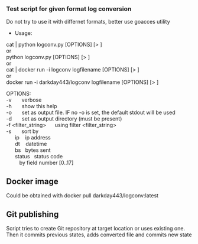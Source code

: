 ### Test script for given format log conversion
Do not try to use it with differnet formats, better use goacces utility

* Usage:

cat <logfilename> | python logconv.py [OPTIONS] [> <outfile>]\
        or\
python logconv.py <logfilename> [OPTIONS] [> <outfile>]\
        or\
cat <logfilename> | docker run -i logconv logfilename [OPTIONS] [> <outfile>]\
               or\
docker run -i darkday443/logconv logfilename [OPTIONS] [> <outfile>]
        
OPTIONS:\
-v &nbsp;&nbsp;&nbsp;&nbsp;&nbsp;&nbsp;verbose\
-h &nbsp;&nbsp;&nbsp;&nbsp;&nbsp;&nbsp;show this help\
-o <fname>&nbsp;&nbsp;&nbsp;&nbsp;&nbsp;&nbsp;set <fname> as output file. IF no -o <fname> is set, the default stdout will be used\
-d <dirname>&nbsp;&nbsp;&nbsp;&nbsp;&nbsp;&nbsp;set <dirname> as output directory (must be present)\
-f <filter_string>&nbsp;&nbsp;&nbsp;&nbsp;&nbsp;&nbsp;using filter <filter_string>\
-s <column> &nbsp;&nbsp;&nbsp;&nbsp;&nbsp;&nbsp;sort by <column>\
&nbsp;&nbsp;&nbsp;&nbsp;&nbsp;&nbsp;ip      &nbsp;&nbsp; ip address\
&nbsp;&nbsp;&nbsp;&nbsp;&nbsp;&nbsp;dt      &nbsp;&nbsp; datetime\
&nbsp;&nbsp;&nbsp;&nbsp;&nbsp;&nbsp;bs      &nbsp;&nbsp;bytes sent\
&nbsp;&nbsp;&nbsp;&nbsp;&nbsp;&nbsp;status  &nbsp;&nbsp;status code\
&nbsp;&nbsp;&nbsp;&nbsp;&nbsp;&nbsp;<digit> &nbsp;&nbsp;by field number [0..17]

## Docker image
Could be obtained with
docker pull darkday443/logconv:latest
## Git publishing
Script tries to create Git repository at target location or uses existing one.
Then it commits previous states, adds converted file and commits new state
